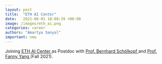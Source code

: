 ```yaml
---
layout: post
title:  "ETH AI Center"
date:   2021-06-01 18:08:39 +00:00
image: /images/eth_ai.png
categories: career
authors: "Amartya Sanyal"
important: new
---
```

Joining <a href="https://ai.ethz.ch/"> ETH AI Center </a> as Postdoc with <a href="https://www.is.mpg.de/~bs"> Prof. Bernhard Schölkopf </a> and <a href="http://fanny-yang.de/"> Prof. Fanny Yang </a> (Fall 2021).